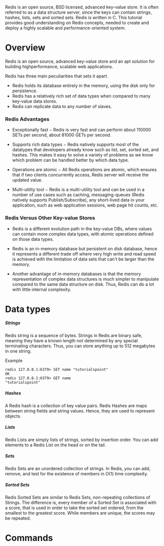 Redis is an open source, BSD licensed, advanced key-value store. It is often referred to as a data structure server, since the keys can contain strings, hashes, lists, sets and sorted sets. Redis is written in C. This tutorial provides good understanding on Redis concepts, needed to create and deploy a highly scalable and performance-oriented system.

# Overview

Redis is an open source, advanced key-value store and an apt solution for building highperformance, scalable web applications.

Redis has three main peculiarities that sets it apart.

* Redis holds its database entirely in the memory, using the disk only for persistence.  
* Redis has a relatively rich set of data types when compared to many key-value data stores.  
* Redis can replicate data to any number of slaves.  

### Redis Advantages

* Exceptionally fast − Redis is very fast and can perform about 110000 SETs per second, about 81000 GETs per second.

* Supports rich data types − Redis natively supports most of the datatypes that developers already know such as list, set, sorted set, and hashes. This makes it easy to solve a variety of problems as we know which problem can be handled better by which data type.

* Operations are atomic − All Redis operations are atomic, which ensures that if two clients concurrently access, Redis server will receive the updated value.

* Multi-utility tool − Redis is a multi-utility tool and can be used in a number of use cases such as caching, messaging-queues (Redis natively supports Publish/Subscribe), any short-lived data in your application, such as web application sessions, web page hit counts, etc.

### Redis Versus Other Key-value Stores

* Redis is a different evolution path in the key-value DBs, where values can contain more complex data types, with atomic operations defined on those data types.

* Redis is an in-memory database but persistent on disk database, hence it represents a different trade off where very high write and read speed is achieved with the limitation of data sets that can't be larger than the memory.

* Another advantage of in-memory databases is that the memory representation of complex data structures is much simpler to manipulate compared to the same data structure on disk. Thus, Redis can do a lot with little internal complexity.

# Data types

##### Strings
Redis string is a sequence of bytes. Strings in Redis are binary safe, meaning they have a known length not determined by any special terminating characters. Thus, you can store anything up to 512 megabytes in one string.

Example

```
redis 127.0.0.1:6379> SET name "tutorialspoint" 
OK 
redis 127.0.0.1:6379> GET name 
"tutorialspoint"
```

##### Hashes
A Redis hash is a collection of key value pairs. Redis Hashes are maps between string fields and string values. Hence, they are used to represent objects.

##### Lists
Redis Lists are simply lists of strings, sorted by insertion order. You can add elements to a Redis List on the head or on the tail.

##### Sets
Redis Sets are an unordered collection of strings. In Redis, you can add, remove, and test for the existence of members in O(1) time complexity.

##### Sorted Sets
Redis Sorted Sets are similar to Redis Sets, non-repeating collections of Strings. The difference is, every member of a Sorted Set is associated with a score, that is used in order to take the sorted set ordered, from the smallest to the greatest score. While members are unique, the scores may be repeated.

# Commands

